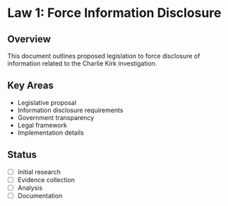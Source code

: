 # Law 1: Force Information Disclosure

## Overview
This document outlines proposed legislation to force disclosure of information related to the Charlie Kirk investigation.

## Key Areas
- Legislative proposal
- Information disclosure requirements
- Government transparency
- Legal framework
- Implementation details

## Status
- [ ] Initial research
- [ ] Evidence collection
- [ ] Analysis
- [ ] Documentation
